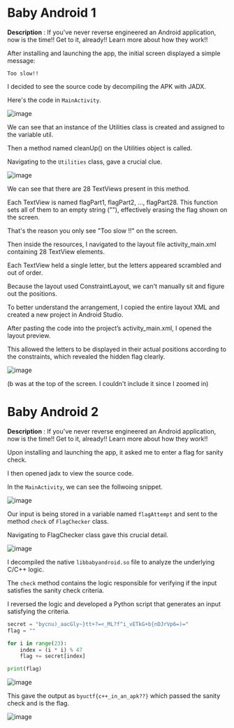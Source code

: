 # Baby Android 1 

**Description** : If you've never reverse engineered an Android application, now is the time!! Get to it, already!! Learn more about how they work!!


After installing and launching the app, the initial screen displayed a simple message:

`Too slow!!`

I decided to see the source code by decompiling the APK with JADX.

Here's the code in `MainActivity`.

![image](https://github.com/user-attachments/assets/2ac488d9-892c-4ce4-acae-307953b70b98)

We can see that an instance of the Utilities class is created and assigned to the variable util.

Then a method named cleanUp() on the Utilities object is called.

Navigating to the `Utilities` class, gave a crucial clue.

![image](https://github.com/user-attachments/assets/1efe6a5e-f76c-4c09-996d-05f30af06e89)

We can see that there are 28 TextViews present in this method.

Each TextView is named flagPart1, flagPart2, ..., flagPart28. This function sets all of them to an empty string (""), effectively erasing the flag shown on the screen.

That's the reason you only see "Too slow !!" on the screen.

Then inside the resources, I navigated to the layout file activity_main.xml containing 28 TextView elements. 

Each TextView held a single letter, but the letters appeared scrambled and out of order. 

Because the layout used ConstraintLayout, we can't manually sit and figure out the positions.

To better understand the arrangement, I copied the entire layout XML and created a new project in Android Studio. 

After pasting the code into the project’s activity_main.xml, I opened the layout preview.

This allowed the letters to be displayed in their actual positions according to the constraints, which revealed the hidden flag clearly.

![image](https://github.com/user-attachments/assets/bdc65b3f-f70f-474f-b538-35d9b3c32e42)

(b was at the top of the screen. I couldn't include it since I zoomed in)

# Baby Android 2

**Description** : If you've never reverse engineered an Android application, now is the time!! Get to it, already!! Learn more about how they work!!


Upon installing and launching the app, it asked me to enter a flag for sanity check.

I then opened jadx to view the source code.

In the `MainActivity`, we can see the follwoing snippet.

![image](https://github.com/user-attachments/assets/f23c5e3a-7af1-4237-93ab-0b1f1958f24a)

Our input is being stored in a variable named `flagAttempt` and sent to the method `check` of `FlagChecker` class.

Navigating to FlagChecker class gave this crucial detail.

![image](https://github.com/user-attachments/assets/13545025-379e-47fc-9bb1-75ae3db027c8)

I decompiled the native `libbabyandroid.so` file to analyze the underlying C/C++ logic.

The `check` method contains the logic responsible for verifying if the input satisfies the sanity check criteria.

I reversed the logic and developed a Python script that generates an input satisfying the criteria.

```python
secret = "bycnu)_aacGly~}tt+?=<_ML?f^i_vETkG+b{nDJrVp6=)="
flag = ""

for i in range(23):  
    index = (i * i) % 47
    flag += secret[index]

print(flag)
```

![image](https://github.com/user-attachments/assets/c9a8b58b-ad04-4dbc-9174-689aaa1e145e)

This gave the output as `byuctf{c++_in_an_apk??}` which passed the sanity check and is the flag.

![image](https://github.com/user-attachments/assets/cda9072b-f85d-4177-95fb-1d2d950740e8)


